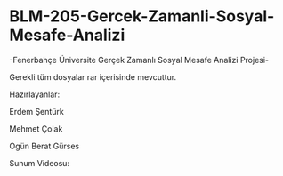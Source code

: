 # BLM-205-Gercek-Zamanli-Sosyal-Mesafe-Analizi

-Fenerbahçe Üniversite Gerçek Zamanlı Sosyal Mesafe Analizi Projesi-

Gerekli tüm dosyalar rar içerisinde mevcuttur.

Hazırlayanlar:

Erdem Şentürk

Mehmet Çolak

Ogün Berat Gürses

Sunum Videosu:
